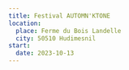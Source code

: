 ```yaml
---
title: Festival AUTOMN'KTONE
location:
  place: Ferme du Bois Landelle
  city: 50510 Hudimesnil
start:
  date: 2023-10-13
---
```

